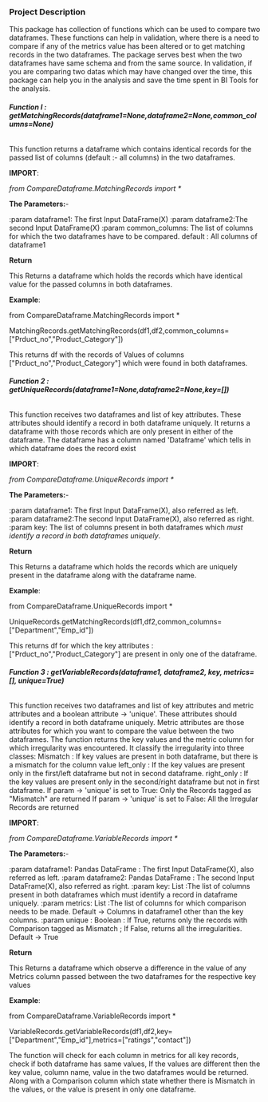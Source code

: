 ### **Project Description**

This package has collection of functions which can be used to compare two dataframes. These functions can help in validation, where there is a need to compare if any of the metrics value has been altered or to get matching records in the two dataframes. The package serves best when the two dataframes have same schema and from the same source. 
In validation, if you are comparing two datas which may have changed over the time, this package can help you in the analysis and save the time spent in BI Tools for the analysis.

###### **Function I : getMatchingRecords(dataframe1=None,dataframe2=None,common_columns=None)**

This function returns a dataframe which contains identical records for the
passed list of columns (default :- all columns) in the two dataframes.

**IMPORT**:

_from CompareDataframe.MatchingRecords import *_

**The Parameters:**-

:param dataframe1: The first Input DataFrame(X)
:param dataframe2:The second Input DataFrame(X)
:param common_columns: The list of columns for which the two dataframes have to be compared. default : All columns of dataframe1

**Return**

This Returns a dataframe which holds the records which have identical value for the passed columns  in both dataframes. 


**Example**:

from CompareDataframe.MatchingRecords import *

MatchingRecords.getMatchingRecords(df1,df2,common_columns=["Prduct_no","Product_Category"])

This returns df with the records of Values of columns ["Prduct_no","Product_Category"] which were found in both dataframes.


###### **Function 2 : getUniqueRecords(dataframe1=None,dataframe2=None,key=[])**

This function receives two dataframes and list of key attributes.
These attributes should identify a record in both dataframe uniquely.
It returns a dataframe with those records which are only present in either of the dataframe.
The dataframe has a column named 'Dataframe' which tells in which dataframe does the record exist

**IMPORT**:

_from CompareDataframe.UniqueRecords import *_

**The Parameters:**-

:param dataframe1: The first Input DataFrame(X), also referred as left.
:param dataframe2:The second Input DataFrame(X), also referred as right.
:param key: The list of columns present in both dataframes which _must identify a record in both dataframes uniquely_.

**Return**

This Returns a dataframe which holds the records which are uniquely present in the dataframe along with the dataframe name. 


**Example**:

from CompareDataframe.UniqueRecords import *

UniqueRecords.getMatchingRecords(df1,df2,common_columns=["Department","Emp_id"])

This returns df for which the key attributes : ["Prduct_no","Product_Category"] are present in only one of the dataframe.


###### **Function 3 : getVariableRecords(dataframe1, dataframe2, key, metrics=[], unique=True)**

This function receives two dataframes and list of key attributes and metric attributes and a boolean attribute -> 'unique'.
These attributes should identify a record in both dataframe uniquely.
Metric attributes are those attributes for which you want to compare the value between the two dataframes.
The function returns the key values and the metric column for which irregularity was encountered.
It classify the irregularity into three classes:
    Mismatch : If key values are present in both dataframe, but there is a mismatch for the column value
    left_only : If the key values are present only in the first/left dataframe but not in second dataframe.
    right_only : If the key values are present only in the second/right dataframe but not in first dataframe.
If param -> 'unique' is set to True:
    Only the Records tagged as "Mismatch" are returned
If param -> 'unique' is set to False:
    All the Irregular Records are returned

**IMPORT**:

_from CompareDataframe.VariableRecords import *_

**The Parameters:**-

:param dataframe1: Pandas DataFrame : The first Input DataFrame(X), also referred as left.
:param dataframe2: Pandas DataFrame : The second Input DataFrame(X), also referred as right.
:param key: List :The list of columns present in both dataframes which must identify a record in dataframe uniquely.
:param metrics: List :The list of columns for which comparison needs to be made.
                Default -> Columns in dataframe1 other than the key columns.
:param unique : Boolean : If True, returns only the records with Comparison tagged as Mismatch ;
                           If False, returns all the irregularities.
                 Default -> True

**Return**

This Returns a dataframe which observe a difference in the value of any Metrics column passed 
between the two dataframes for the respective key values


**Example**:

from CompareDataframe.VariableRecords import *

VariableRecords.getVariableRecords(df1,df2,key=["Department","Emp_id"],metrics=["ratings","contact"])

The function will check for each column in metrics for all key records, check if both dataframe has same values,
If the values are different then the key value, column name, value in the two dataframes would be returned.
Along with a Comparison column which state whether there is Mismatch in the values, or the value is present in only 
one dataframe.

